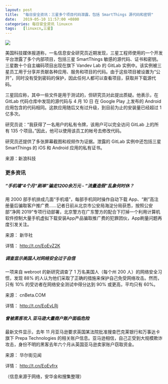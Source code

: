 ```yaml
---
layout: post
title:	"每日安全资讯：三星多个项目代码泄露，包括 SmartThings 源代码和密钥"
date:	2019-05-10 11:57:00 +0800 
categories:	每日安全资讯 linuxcn 
tags:	[linuxcn,三星]
---
```



![](/Asserts/Images//attachment/album/201905/10/115649gricfzw4cpbwii2b.jpg)


美国科技媒体报道称，一名信息安全研究员近期发现，三星工程师使用的一个开发平台泄露了多个内部项目，包括三星 SmartThings 敏感的源代码、证书和密钥。三星数十个自主编码项目出现在旗下 Vandev Lab 的 GitLab 实例中。该实例被三星员工用于分享并贡献各种应用、服务和项目的代码。由于这些项目被设置为“公开”，同时没有受到密码的保护，因此任何人都可以查看项目，获取并下载源代码。


三星回应称，其中一些文件是用于测试的，但研究员对此提出质疑。他表示，在 GitLab 代码仓库中发现的源代码与 4 月 10 日 在 Google Play 上发布的 Android 应用包含的代码相同。这款应用随后又有过升级，到目前为止的安装量已经超过 1 亿多次。


研究员说：“我获得了一名用户的私有令牌，该用户可以完全访问 GitLab 上的所有 135 个项目。”因此，他可以使用该员工的帐号去修改代码。


研究员还提供了多张屏幕截图和视频作为证据。泄露的 GitLab 实例中还包括三星 SmartThings 的 iOS 和 Android 应用的私有证书。


来源：新浪科技


### 更多资讯


##### “手机墙”4个月“刷单”骗走1200余万元 - “流量造假”乱象何时休？


用 2000 部手机排成几面“手机墙”，每部手机同时操作自动下载 App、“刷”高注册量后骗取客户推广费……记者日前从北京市公安局海淀分局获悉，按照公安部“净网 2019”专项行动部署，北京警方在广东警方的配合下打掉一个利用计算机软件控制大量手机虚拟下载安装App产品骗取推广费的犯罪团伙，App刷量问题再度引发关注。


来源： 新华社


详情： <http://t.cn/EoEvZ2K> 


##### 调查显示美国人对网络安全过于自信


一项来自 webroot 的新研究调查了 1 万名美国人（每个州 200 人）的网络安全习惯，发现 88% 的人认为他们采取了正确的措施来保护自己免受网络攻击。然而，只有 10% 的受访者在网络安全测试中得分达到 90% 或更高，平均只有 60%。


来源： cnBeta.COM


详情： <http://t.cn/EoEvLRj> 


##### 曾被黑客攻入 亚马逊大量商户账户面临危险


最新文件显示，去年 11 月亚马逊要求英国某法院批准搜查巴克莱银行和万事达卡旗下 Prepa Technologies 的相关账户信息。亚马逊相信，自己正受到大规模欺诈攻击，身份不明的黑客去年六个月从英国亚马逊卖家账户窃取资金。


来源： 华尔街见闻


详情： <http://t.cn/EoEvfrx> 


（信息来源于网络，安华金和搜集整理）
